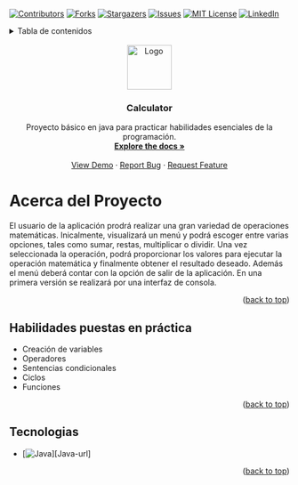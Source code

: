 <a name="readme-top"></a>

<!-- PROJECT SHIELDS -->

[![Contributors][contributors-shield]][contributors-url]
[![Forks][forks-shield]][forks-url]
[![Stargazers][stars-shield]][stars-url]
[![Issues][issues-shield]][issues-url]
[![MIT License][license-shield]][license-url]
[![LinkedIn][linkedin-shield]][linkedin-url]

<!-- TABLE OF CONTENTS -->
<details>
<summary>Tabla de contenidos</summary>
<ol>
<li>
<a href="#acerca-del-proyecto">Acerca del proyecto</a>
<ul>
<li><a href="#tecnologias">Tecnologías</a></li>
<li><a href="#habilidades-puestas-en-práctica">Habilidades puestas en práctica</a></li>
</ul>
</li>
<li>
<a href="#getting-started">Getting Started</a>
<ul>
<li><a href="#prerequisites">Prerequisites</a></li>
<li><a href="#installation">Installation</a></li>
</ul>
</li>
<li><a href="#usage">Usage</a></li>
<li><a href="#roadmap">Roadmap</a></li>
<li><a href="#contributing">Contributing</a></li>
<li><a href="#license">License</a></li>
<li><a href="#contact">Contact</a></li>
<li><a href="#acknowledgments">Acknowledgments</a></li>
</ol>
</details>

<br />
<div align="center">
  <a href="https://github.com/SBenitezL/calculator">
    <img src="source/logo_calculator.jepg" alt="Logo" width="80" height="80">
  </a>

<h3 align="center">Calculator</h3>

  <p align="center">
    Proyecto básico en java para practicar habilidades esenciales de la programación.
    <br />
    <a href="https://github.com/SBenitezL/calculator"><strong>Explore the docs »</strong></a>
    <br />
    <br />
    <a href="https://github.com/SBenitezL/calculator">View Demo</a>
    ·
    <a href="https://github.com/SBenitezL/calculator/issues/new?labels=bug&template=bug-report---.md">Report Bug</a>
    ·
    <a href="https://github.com/SBenitezL/calculator/issues/new?labels=enhancement&template=feature-request---.md">Request Feature</a>
  </p>
</div>

<!-- ABOUT THE PROJECT -->

# Acerca del Proyecto

El usuario de la aplicación prodrá realizar una gran variedad de operaciones matemáticas.
Inicalmente, visualizará un menú y podrá escoger entre varias opciones, tales como sumar, restas, multiplicar o dividir. Una vez seleccionada la operación, podrá proporcionar los valores para ejecutar la operación matemática y finalmente obtener el resultado deseado. Además el menú deberá contar con la opción de salir de la aplicación.
En una primera versión se realizará por una interfaz de consola.

<p align="right">(<a href="#readme-top">back to top</a>)</p>

## Habilidades puestas en práctica

- Creación de variables
- Operadores
- Sentencias condicionales
- Ciclos
- Funciones
<p align="right">(<a href="#readme-top">back to top</a>)</p>

## Tecnologias

- [![Java][Java-shield]][Java-url]

<p align="right">(<a href="#readme-top">back to top</a>)</p>

<!-- MARKDOWN LINKS & IMAGES -->
<!-- https://www.markdownguide.org/basic-syntax/#reference-style-links -->

[contributors-shield]: https://img.shields.io/github/contributors/SBenitezL/calculator.svg?style=for-the-badge
[contributors-url]: https://github.com/SBenitezL/calculator/graphs/contributors
[forks-shield]: https://img.shields.io/github/forks/SBenitezL/calculator.svg?style=for-the-badge
[forks-url]: https://github.com/SBenitezL/calculator/network/members
[stars-shield]: https://img.shields.io/github/stars/github_username/repo_name.svg?style=for-the-badge
[stars-url]: https://github.com/SBenitezL/calculator/stargazers
[issues-shield]: https://img.shields.io/github/issues/github_username/repo_name.svg?style=for-the-badge
[issues-url]: https://github.com/SBenitezL/calculator/issues
[license-shield]: https://img.shields.io/github/license/github_username/repo_name.svg?style=for-the-badge
[license-url]: https://github.com/SBenitezL/calculator/blob/master/LICENSE.txt
[linkedin-shield]: https://img.shields.io/badge/-LinkedIn-black.svg?style=for-the-badge&logo=linkedin&colorB=555
[linkedin-url]: https://linkedin.com/in/santiago-benitez-lopez
[Java-shield]: https://img.shields.io/badge/Java-ED8B00?style=for-the-badge&logo=openjdk&logoColor=white
[Java-link]: https://www.java.com/es/
